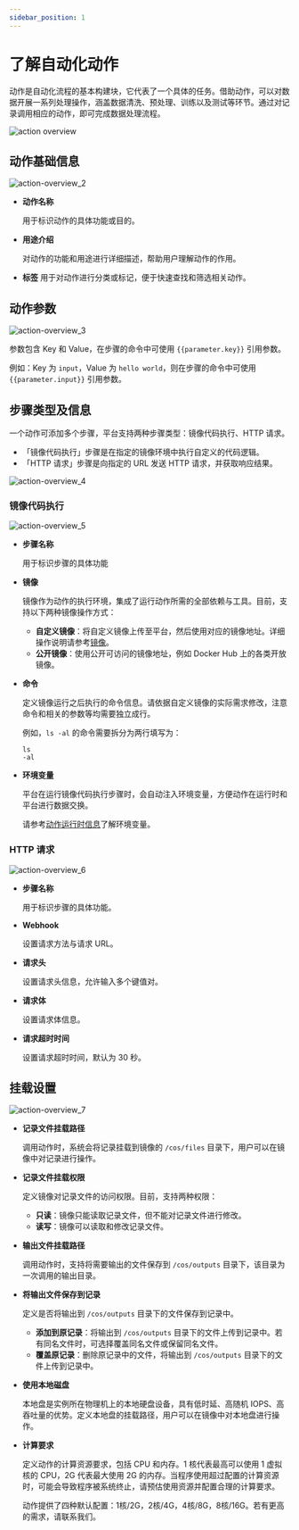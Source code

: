 ```yaml
---
sidebar_position: 1
---
```


# 了解自动化动作

动作是自动化流程的基本构建块，它代表了一个具体的任务。借助动作，可以对数据开展一系列处理操作，涵盖数据清洗、预处理、训练以及测试等环节。通过对记录调用相应的动作，即可完成数据处理流程。

![action overview](./img/action-overview_1.png)

## 动作基础信息

![action-overview_2](./img/action-overview_2.png)

- **动作名称**

  用于标识动作的具体功能或目的。

- **用途介绍**

  对动作的功能和用途进行详细描述，帮助用户理解动作的作用。

- **标签**
  用于对动作进行分类或标记，便于快速查找和筛选相关动作。

## 动作参数

![action-overview_3](./img/action-overview_3.png)

参数包含 Key 和 Value，在步骤的命令中可使用 `{{parameter.key}}` 引用参数。

例如：Key 为 `input`，Value 为 `hello world`，则在步骤的命令中可使用 `{{parameter.input}}` 引用参数。

## 步骤类型及信息

一个动作可添加多个步骤，平台支持两种步骤类型：镜像代码执行、HTTP 请求。

- 「镜像代码执行」步骤是在指定的镜像环境中执行自定义的代码逻辑。
- 「HTTP 请求」步骤是向指定的 URL 发送 HTTP 请求，并获取响应结果。

![action-overview_4](./img/action-overview_4.png)

### 镜像代码执行

![action-overview_5](./img/action-overview_5.png)

- **步骤名称**

  用于标识步骤的具体功能

- **镜像**

  镜像作为动作的执行环境，集成了运行动作所需的全部依赖与工具。目前，支持以下两种镜像操作方式：
  - **自定义镜像**：将自定义镜像上传至平台，然后使用对应的镜像地址。详细操作说明请参考[镜像](../image/1-about-docker-image.md)。
  - **公开镜像**：使用公开可访问的镜像地址，例如 Docker Hub 上的各类开放镜像。

- **命令**

  定义镜像运行之后执行的命令信息。请依据自定义镜像的实际需求修改，注意命令和相关的参数等均需要独立成行。

  例如，`ls -al` 的命令需要拆分为两行填写为：

  ```
  ls
  -al
  ```

- **环境变量**

  平台在运行镜像代码执行步骤时，会自动注入环境变量，方便动作在运行时和平台进行数据交换。

  请参考[动作运行时信息](./6-action-runtime.md#environment-variables)了解环境变量。

### HTTP 请求

![action-overview_6](./img/action-overview_6.png)

- **步骤名称**

  用于标识步骤的具体功能。

- **Webhook**

  设置请求方法与请求 URL。

- **请求头**

  设置请求头信息，允许输入多个键值对。

- **请求体**

  设置请求体信息。

- **请求超时时间**

  设置请求超时时间，默认为 30 秒。

## 挂载设置

![action-overview_7](./img/action-overview_7.png)

- **记录文件挂载路径**

  调用动作时，系统会将记录挂载到镜像的 `/cos/files` 目录下，用户可以在镜像中对记录进行操作。

- **记录文件挂载权限**

  定义镜像对记录文件的访问权限。目前，支持两种权限：
  - **只读**：镜像只能读取记录文件，但不能对记录文件进行修改。
  - **读写**：镜像可以读取和修改记录文件。

- **输出文件挂载路径**

  调用动作时，支持将需要输出的文件保存到 `/cos/outputs` 目录下，该目录为一次调用的输出目录。

- **将输出文件保存到记录**

  定义是否将输出到 `/cos/outputs` 目录下的文件保存到记录中。
  - **添加到原记录**：将输出到 `/cos/outputs` 目录下的文件上传到记录中。若有同名文件时，可选择覆盖同名文件或保留同名文件。
  - **覆盖原记录**：删除原记录中的文件，将输出到 `/cos/outputs` 目录下的文件上传到记录中。

- **使用本地磁盘**

  本地盘是实例所在物理机上的本地硬盘设备，具有低时延、高随机 IOPS、高吞吐量的优势。定义本地盘的挂载路径，用户可以在镜像中对本地盘进行操作。

- **计算要求**

  定义动作的计算资源要求，包括 CPU 和内存。1 核代表最高可以使用 1 虚拟核的 CPU，2G 代表最大使用 2G 的内存。当程序使用超过配置的计算资源时，可能会导致程序被系统终止，请预估使用资源并配置合理的计算要求。

  动作提供了四种默认配置：1核/2G，2核/4G，4核/8G，8核/16G。若有更高的需求，请联系我们。
